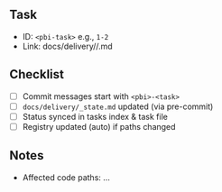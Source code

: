 
## Task
- ID: `<pbi-task>` e.g., `1-2`
- Link: docs/delivery/<PBI>/<task>.md

## Checklist
- [ ] Commit messages start with `<pbi>-<task>`
- [ ] `docs/delivery/_state.md` updated (via pre-commit)
- [ ] Status synced in tasks index & task file
- [ ] Registry updated (auto) if paths changed

## Notes
- Affected code paths: …
